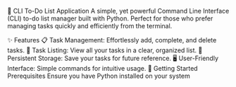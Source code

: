 📝 CLI To-Do List Application
A simple, yet powerful Command Line Interface (CLI) to-do list manager built with Python. Perfect for those who prefer managing tasks quickly and efficiently from the terminal.

✨ Features
📋 Task Management: Effortlessly add, complete, and delete tasks.
📄 Task Listing: View all your tasks in a clear, organized list.
💾 Persistent Storage: Save your tasks for future reference.
🖥️ User-Friendly Interface: Simple commands for intuitive usage.
🚀 Getting Started
Prerequisites
Ensure you have Python installed on your system
